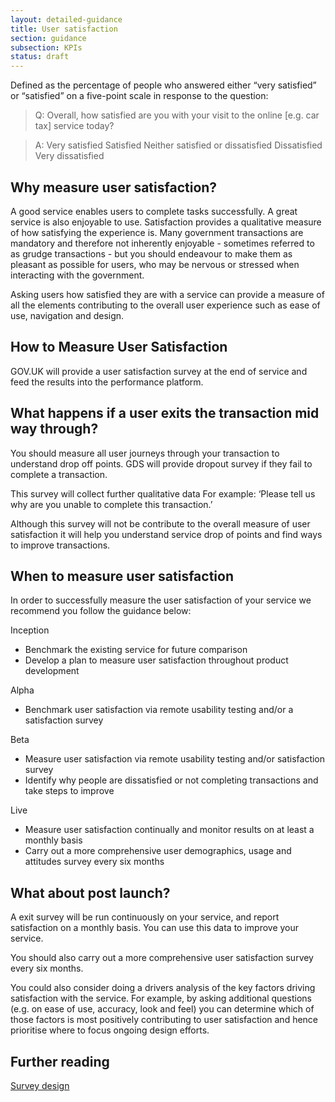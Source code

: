 ```yaml
---
layout: detailed-guidance
title: User satisfaction
section: guidance
subsection: KPIs
status: draft
---
```

    
Defined as the percentage of people who answered either “very satisfied” or “satisfied” on a five-point scale in response to the question:

> Q: Overall, how satisfied are you with your visit to the online [e.g. car tax] service today?

> A: 
> Very satisfied 
> Satisfied 
> Neither satisfied or dissatisfied 
> Dissatisfied
> Very dissatisfied

## Why measure user satisfaction?

A good service enables users to complete tasks successfully. A great service is also enjoyable to use.  Satisfaction provides a qualitative measure of how satisfying the experience is. Many government transactions are mandatory and therefore not inherently enjoyable - sometimes referred to as grudge transactions - but you should endeavour to make them as pleasant as possible for users, who may be nervous or stressed when interacting with the government.

Asking users how satisfied they are with a service can provide a measure of all the elements contributing to the overall user experience such as ease of use, navigation and design.

## How to Measure User Satisfaction

GOV.UK will provide a user satisfaction survey at the end of service and feed the results into the performance platform. 

## What happens if a user exits the transaction mid way through?

You should measure all user journeys through your transaction to understand drop off points. GDS will provide dropout survey if they fail to complete a transaction. 

This survey will collect further qualitative data For example: ‘Please tell us why are you unable to complete this transaction.’ 

Although this survey will not be contribute to the overall measure of user satisfaction it will help you understand service drop of points and find ways to improve transactions.

## When to measure user satisfaction

In order to successfully measure the user satisfaction of your service we recommend you follow the guidance below:

Inception

* Benchmark the existing service for future comparison
* Develop a plan to measure user satisfaction throughout product development

Alpha

* Benchmark user satisfaction via remote usability testing and/or a satisfaction survey

Beta

* Measure user satisfaction via remote usability testing and/or satisfaction survey
* Identify why people are dissatisfied or not completing transactions and take steps to improve

Live

* Measure user satisfaction continually and monitor results on at least a monthly basis
* Carry out a more comprehensive user demographics, usage and attitudes survey every six months


## What about post launch?

A exit survey will be run continuously on your service, and report satisfaction on a monthly basis. You can use this data to improve your service.

You should also carry out a more comprehensive user satisfaction survey every six months.

You could also consider doing a drivers analysis of the key factors driving satisfaction with the service. For example, by asking additional questions (e.g. on ease of use, accuracy, look and feel) you can determine which of those factors is most positively contributing to user satisfaction and hence prioritise where to focus ongoing design efforts.

## Further reading
[Survey design](users/surveydesign.html)